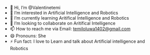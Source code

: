 - 👋 Hi, I’m @Valentinetemi
- 👀 I’m interested in Artificial Intelligence and Robotics
- 🌱 I’m currently learning Aritifical Intelligence and Robotics
- 💞️ I’m looking to collaborate on Aritifical Intelligence 
- 📫 How to reach me via Email: temiloluwa1402@gmail.com
- 😄 Pronouns: She
- ⚡ Fun fact: I love to Learn and talk about Artificial intelligence and Robotics

<!---
Valentinetemi/Valentinetemi is a ✨ special ✨ repository because its `README.md` (this file) appears on your GitHub profile.
You can click the Preview link to take a look at your changes.
--->
